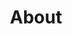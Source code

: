 ---
layout: page
title: About
permalink: /about/
hero_title: "Who We Are"
hero_text: "We’re neighbors, friends, and changemakers reclaiming space and growing something real. In the heart of South Louisville’s District 21, we’ve turned a forgotten lot into a living orchard—rooted in care, built by community, and open to everyone."
sections:
  - id: how
    title: "How We Started"
    content:
      - "The idea began as a simple conversation about reclaiming a vacant lot—and quickly grew into something bigger. We saw an opportunity to turn concrete into connection, to plant more than trees: to plant belonging. From that seed of an idea, the orchard was born."

  - id: what
    title: "What We Do"
    content:
      - "We cultivate sustainability, creativity, and joy through shared work and shared harvests. From planting and pruning to community clean-up days, seasonal projects, and gathering the yield, every effort deepens the connection between neighbors and the land we care for together."
    # Video uploaded to YouTube and link to be added later
    youtube: "https://www.youtube.com/"
    alt: "Funding that we need to cultivate our beautiful self-sustaining green space."
---